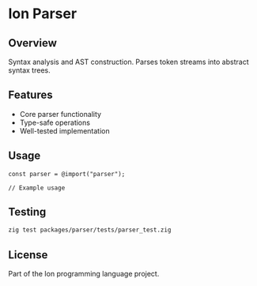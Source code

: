# Ion Parser

## Overview

Syntax analysis and AST construction. Parses token streams into abstract syntax trees.

## Features

- Core parser functionality
- Type-safe operations
- Well-tested implementation

## Usage

```zig
const parser = @import("parser");

// Example usage
```

## Testing

```bash
zig test packages/parser/tests/parser_test.zig
```

## License

Part of the Ion programming language project.
